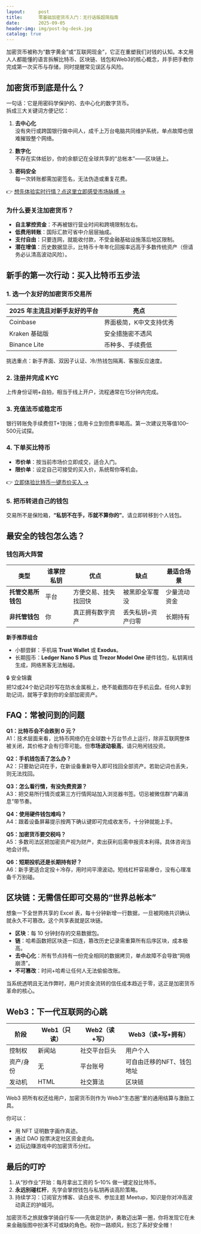 ```yaml
---
layout:     post
title:      零基础加密货币入门：无行话版超简指南
date:       2025-09-05
header-img: img/post-bg-desk.jpg
catalog: true
---
```


加密货币被称为“数字黄金”或“互联网现金”，它正在重塑我们对钱的认知。本文用人人都能懂的语言拆解比特币、区块链、钱包和Web3的核心概念，并手把手教你完成第一次买币与存储，同时提醒常见误区与风险。

## 加密货币到底是什么？

一句话：它是用密码学保护的、去中心化的数字货币。  
拆成三大关键词方便记忆：

1. **去中心化**  
   没有央行或跨国银行做中间人，成千上万台电脑共同维护系统，单点故障也很难摧毁整个网络。

2. **数字化**  
   不存在实体纸钞，你的余额记在全球共享的“总帐本”——区块链上。

3. **密码安全**  
   每一次转账都需加密签名，无法伪造或重复花费。

👉 [想先体验实时行情？点这里立即感受市场脉搏 →](https://okxdog.com/)

### 为什么要关注加密货币？

- **自主掌控资金**：不再被银行营业时间和跨境限制左右。  
- **低费用转账**：国际汇款可省中介层层抽成。  
- **支付自由**：只要连网，就能收付款，不受金融基础设施落后地区限制。  
- **潜在增值**：历史数据显示，比特币十年年化回报率远高于多数传统资产（但请务必认清高波动风险）。

## 新手的第一次行动：买入比特币五步法

### 1. 选一个友好的加密货币交易所

| 2025 年主流且对新手友好的平台 | 亮点 |
| --- | --- |
| Coinbase | 界面极简，K中文支持优秀 |
| Kraken 基础版 | 安全措施密不透风 |
| Binance Lite | 币种多、手续费低 |

挑选重点：新手界面、双因子认证、冷/热钱包隔离、客服反应速度。

### 2. 注册并完成 KYC

上传身份证明+自拍，相当于线上开户，流程通常在15分钟内完成。

### 3. 充值法币或稳定币

银行转账免手续费但T+1到账；信用卡立到但费率略高。第一次建议充等值100–500元试探。

### 4. 下单买比特币

- **市价单**：按当前市场价立即成交，适合入门。  
- **限价单**：设定自己可接受的买入价，系统帮你等机会。

👉 [立即体验比特币一键市价买入 →](https://okxdog.com/)

### 5. 把币转进自己的钱包

交易所不是保险箱，**“私钥不在手，币就不算你的”**。请立即转移到个人钱包。

## 最安全的钱包怎么选？

### 钱包两大阵营

| 类型 | 谁掌控私钥 | 优点 | 缺点 | 最适合场景 |
| --- | --- | --- | --- | --- |
| **托管交易所钱包** | 平台 | 方便交易、挂失找回快 | 被黑即全军覆没 | 少量流动资金 |
| **非托管钱包** | 你 | 真正拥有数字资产 | 丢失私钥=资产归零 | 长期持有 |

**新手推荐组合**  
- 小额尝鲜：手机端 **Trust Wallet** 或 **Exodus**。  
- 长期囤币：**Ledger Nano S Plus** 或 **Trezor Model One** 硬件钱包，私钥离线生成，网络黑客无法触碰。

🔒 安全锦囊  
把12或24个助记词抄写在防水金属板上，绝不能截图存在手机云盘。任何人拿到助记词，就等于拿到你的全部加密资产。

## FAQ：常被问到的问题

**Q1：比特币会不会跌到 0 元？**  
A1：技术层面来看，比特币网络仍在全球数十万台节点上运行，除非互联网整体被关闭，其价格才会有归零可能。但**市场波动极高**，请只用闲钱投资。

**Q2：手机钱包丢了怎么办？**  
A2：只要助记词在手，在新设备重新导入即可找回全部资产。若助记词也丢失，则无法找回。

**Q3：怎么看行情，有没免费资源？**  
A3：把交易所行情页或第三方行情网站加入浏览器书签。切忌被微信群“内幕消息”带节奏。

**Q4：使用硬件钱包难吗？**  
A4：跟着设备屏幕提示按两下确认键即可完成收发币，十分钟就能上手。

**Q5：加密货币要交税吗？**  
A5：多数司法区把加密资产视为财产，卖出获利后需申报资本利得。具体咨询当地会计师。

**Q6：短期投机还是长期持有好？**  
A6：新手更适合定投＋冷存，用时间平滑波动。短线杠杆容易爆仓，没有心理准备千万别碰。

## 区块链：无需信任即可交易的“世界总帐本”

想象一下全世界共享的 Excel 表，每十分钟新增一行数据，一旦被网络共识确认就永久不可篡改。这个共享表就是区块链。

- **区块**：每 10 分钟封存的交易数据包。  
- **链**：哈希函数把区块逐一扣连，篡改历史记录需重算所有后序区块，成本极高。  
- **去中心化**：所有节点持有一份完全相同的数据拷贝，单点故障不会导致“网络崩溃”。  
- **不可篡改**：时间+哈希让任何人无法偷偷改账。

当系统透明且无法作弊时，用户对资金流转的信任成本趋近于零，这正是加密货币革命的核心。

## Web3：下一代互联网的心跳

| 阶段 | Web1（只读） | Web2（读+写） | Web3（读+写+拥有） |
| --- | --- | --- | --- |
| 控制权 | 新闻站 | 社交平台巨头 | 用户个人 |
| 资产/身份 | 无 | 平台账号 | 可自由迁移的NFT、钱包地址 |
| 发动机 | HTML | 社交算法 | 区块链 |

Web3 把所有权还给用户，加密货币则作为 Web3“生态圈”里的通用结算与激励工具。

你可以：  
- 用 NFT 证明数字画作真迹。  
- 通过 DAO 投票决定社区资金走向。  
- 边玩边赚游戏中的加密货币分红。

## 最后的叮咛

1. 从“抄作业”开始：每月拿出工资的 5–10% 做一键定投比特币。  
2. **永远别碰杠杆**，先学会掌控钱包与私钥再谈高阶策略。  
3. 持续学习：订阅官方博客、读白皮书、参加主题 Meetup，知识是你对冲高波动真正的护城河。

加密货币之旅就像学骑自行车——先做足防护，勇敢迈出第一圈，你将发现它在未来金融版图中扮演不可或缺的角色。祝你一路顺风，别忘了系好安全帽！